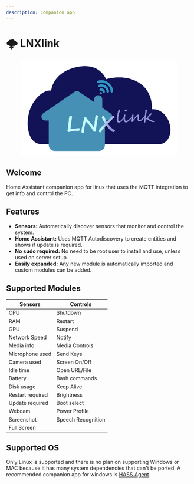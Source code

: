 ```yaml
---
description: Companion app
---
```


# 🌩 LNXlink

<figure><img src=".gitbook/assets/logo.png" alt=""><figcaption></figcaption></figure>

## Welcome

Home Assistant companion app for linux that uses the MQTT integration to get info and control the PC.

## Features

* **Sensors:** Automatically discover sensors that monitor and control the system.
* **Home Assistant:** Uses MQTT Autodiscovery to create entities and shows if update is required.
* **No sudo required:** No need to be root user to install and use, unless used on server setup.
* **Easily expanded:** Any new module is automatically imported and custom modules can be added.

## Supported Modules

| Sensors          | Controls           |
| ---------------- | ------------------ |
| CPU              | Shutdown           |
| RAM              | Restart            |
| GPU              | Suspend            |
| Network Speed    | Notify             |
| Media info       | Media Controls     |
| Microphone used  | Send Keys          |
| Camera used      | Screen On/Off      |
| Idle time        | Open URL/File      |
| Battery          | Bash commands      |
| Disk usage       | Keep Alive         |
| Restart required | Brightness         |
| Update required  | Boot select        |
| Webcam           | Power Profile      |
| Screenshot       | Speech Recognition |
| Full Screen      |                    |

## Supported OS

Only Linux is supported and there is no plan on supporting Windows or MAC because it has many system dependencies that can't be ported. A recommended companion app for windows is [HASS.Agent](https://lab02-research.org/hassagent/).
